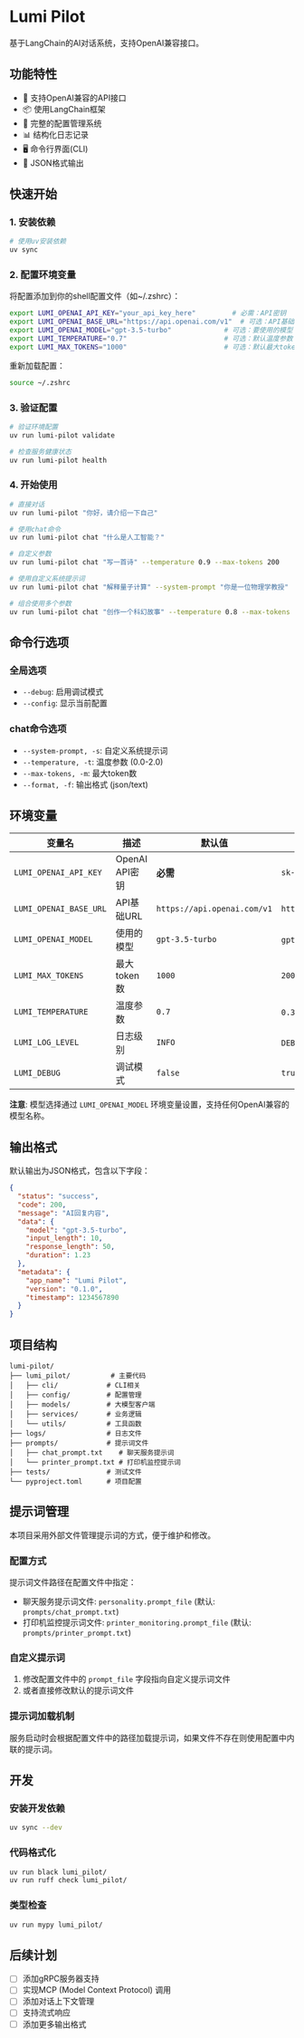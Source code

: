 # Lumi Pilot

基于LangChain的AI对话系统，支持OpenAI兼容接口。

## 功能特性

- 🤖 支持OpenAI兼容的API接口
- 📦 使用LangChain框架
- 🔧 完整的配置管理系统
- 📊 结构化日志记录
- 🖥️ 命令行界面(CLI)
- 📄 JSON格式输出

## 快速开始

### 1. 安装依赖

```bash
# 使用uv安装依赖
uv sync
```

### 2. 配置环境变量

将配置添加到你的shell配置文件（如~/.zshrc）：

```bash
export LUMI_OPENAI_API_KEY="your_api_key_here"         # 必需：API密钥
export LUMI_OPENAI_BASE_URL="https://api.openai.com/v1"  # 可选：API基础URL
export LUMI_OPENAI_MODEL="gpt-3.5-turbo"             # 可选：要使用的模型
export LUMI_TEMPERATURE="0.7"                        # 可选：默认温度参数
export LUMI_MAX_TOKENS="1000"                        # 可选：默认最大token数
```

重新加载配置：
```bash
source ~/.zshrc
```

### 3. 验证配置

```bash
# 验证环境配置
uv run lumi-pilot validate

# 检查服务健康状态
uv run lumi-pilot health
```

### 4. 开始使用

```bash
# 直接对话
uv run lumi-pilot "你好，请介绍一下自己"

# 使用chat命令
uv run lumi-pilot chat "什么是人工智能？"

# 自定义参数
uv run lumi-pilot chat "写一首诗" --temperature 0.9 --max-tokens 200

# 使用自定义系统提示词
uv run lumi-pilot chat "解释量子计算" --system-prompt "你是一位物理学教授"

# 组合使用多个参数
uv run lumi-pilot chat "创作一个科幻故事" --temperature 0.8 --max-tokens 500
```

## 命令行选项

### 全局选项

- `--debug`: 启用调试模式
- `--config`: 显示当前配置

### chat命令选项

- `--system-prompt, -s`: 自定义系统提示词
- `--temperature, -t`: 温度参数 (0.0-2.0)
- `--max-tokens, -m`: 最大token数
- `--format, -f`: 输出格式 (json/text)

## 环境变量

| 变量名 | 描述 | 默认值 | 示例 |
|--------|------|--------|------|
| `LUMI_OPENAI_API_KEY` | OpenAI API密钥 | **必需** | `sk-...` |
| `LUMI_OPENAI_BASE_URL` | API基础URL | `https://api.openai.com/v1` | `https://api.deepseek.com/v1` |
| `LUMI_OPENAI_MODEL` | 使用的模型 | `gpt-3.5-turbo` | `gpt-4`, `deepseek-chat` |
| `LUMI_MAX_TOKENS` | 最大token数 | `1000` | `2000` |
| `LUMI_TEMPERATURE` | 温度参数 | `0.7` | `0.3`, `0.9` |
| `LUMI_LOG_LEVEL` | 日志级别 | `INFO` | `DEBUG`, `WARNING` |
| `LUMI_DEBUG` | 调试模式 | `false` | `true` |

**注意**: 模型选择通过 `LUMI_OPENAI_MODEL` 环境变量设置，支持任何OpenAI兼容的模型名称。

## 输出格式

默认输出为JSON格式，包含以下字段：

```json
{
  "status": "success",
  "code": 200,
  "message": "AI回复内容",
  "data": {
    "model": "gpt-3.5-turbo",
    "input_length": 10,
    "response_length": 50,
    "duration": 1.23
  },
  "metadata": {
    "app_name": "Lumi Pilot",
    "version": "0.1.0",
    "timestamp": 1234567890
  }
}
```

## 项目结构

```
lumi-pilot/
├── lumi_pilot/          # 主要代码
│   ├── cli/            # CLI相关
│   ├── config/         # 配置管理
│   ├── models/         # 大模型客户端
│   ├── services/       # 业务逻辑
│   └── utils/          # 工具函数
├── logs/               # 日志文件
├── prompts/            # 提示词文件
│   ├── chat_prompt.txt    # 聊天服务提示词
│   └── printer_prompt.txt # 打印机监控提示词
├── tests/              # 测试文件
└── pyproject.toml      # 项目配置
```

## 提示词管理

本项目采用外部文件管理提示词的方式，便于维护和修改。

### 配置方式

提示词文件路径在配置文件中指定：

- 聊天服务提示词文件: `personality.prompt_file` (默认: `prompts/chat_prompt.txt`)
- 打印机监控提示词文件: `printer_monitoring.prompt_file` (默认: `prompts/printer_prompt.txt`)

### 自定义提示词

1. 修改配置文件中的 `prompt_file` 字段指向自定义提示词文件
2. 或者直接修改默认的提示词文件

### 提示词加载机制

服务启动时会根据配置文件中的路径加载提示词，如果文件不存在则使用配置中内联的提示词。

## 开发

### 安装开发依赖

```bash
uv sync --dev
```

### 代码格式化

```bash
uv run black lumi_pilot/
uv run ruff check lumi_pilot/
```

### 类型检查

```bash
uv run mypy lumi_pilot/
```

## 后续计划

- [ ] 添加gRPC服务器支持
- [ ] 实现MCP (Model Context Protocol) 调用
- [ ] 添加对话上下文管理
- [ ] 支持流式响应
- [ ] 添加更多输出格式